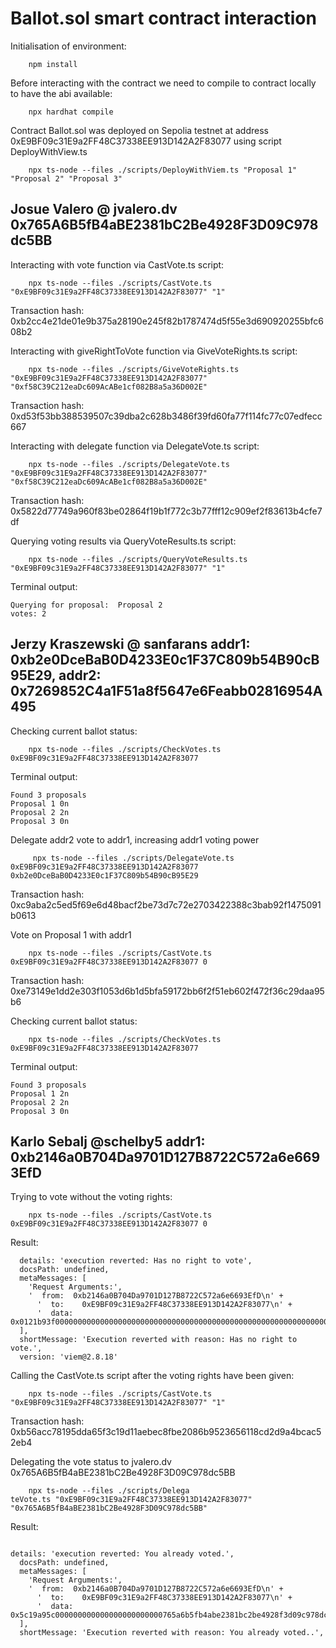 # Ballot.sol smart contract interaction

Initialisation of environment:

```shell
    npm install
```

Before interacting with the contract we need to compile to contract locally to have the abi available:

```shell
    npx hardhat compile
```

Contract Ballot.sol was deployed on Sepolia testnet at address 0xE9BF09c31E9a2FF48C37338EE913D142A2F83077 using script DeployWithView.ts

```shell
    npx ts-node --files ./scripts/DeployWithViem.ts "Proposal 1" "Proposal 2" "Proposal 3"
```

## Josue Valero @ jvalero.dv 0x765A6B5fB4aBE2381bC2Be4928F3D09C978dc5BB

Interacting with vote function via CastVote.ts script:

```shell
    npx ts-node --files ./scripts/CastVote.ts "0xE9BF09c31E9a2FF48C37338EE913D142A2F83077" "1"
```

Transaction hash: 0xb2cc4e21de01e9b375a28190e245f82b1787474d5f55e3d690920255bfc608b2

Interacting with giveRightToVote function via GiveVoteRights.ts script:

```shell
    npx ts-node --files ./scripts/GiveVoteRights.ts "0xE9BF09c31E9a2FF48C37338EE913D142A2F83077" "0xf58C39C212eaDc609AcABe1cf082B8a5a36D002E"
```

Transaction hash: 0xd53f53bb388539507c39dba2c628b3486f39fd60fa77f114fc77c07edfecc667

Interacting with delegate function via DelegateVote.ts script:

```shell
    npx ts-node --files ./scripts/DelegateVote.ts "0xE9BF09c31E9a2FF48C37338EE913D142A2F83077" "0xf58C39C212eaDc609AcABe1cf082B8a5a36D002E"
```

Transaction hash: 0x5822d77749a960f83be02864f19b1f772c3b77fff12c909ef2f83613b4cfe7df

Querying voting results via QueryVoteResults.ts script:

```shell
    npx ts-node --files ./scripts/QueryVoteResults.ts "0xE9BF09c31E9a2FF48C37338EE913D142A2F83077" "1"
```

Terminal output:

    Querying for proposal:  Proposal 2
    votes: 2

## Jerzy Kraszewski @ sanfarans addr1: 0xb2e0DceBaB0D4233E0c1F37C809b54B90cB95E29, addr2: 0x7269852C4a1F51a8f5647e6Feabb02816954A495

Checking current ballot status:

```shell
    npx ts-node --files ./scripts/CheckVotes.ts 0xE9BF09c31E9a2FF48C37338EE913D142A2F83077
```

Terminal output:

    Found 3 proposals
    Proposal 1 0n
    Proposal 2 2n
    Proposal 3 0n

Delegate addr2 vote to addr1, increasing addr1 voting power

```shell
     npx ts-node --files ./scripts/DelegateVote.ts 0xE9BF09c31E9a2FF48C37338EE913D142A2F83077 0xb2e0DceBaB0D4233E0c1F37C809b54B90cB95E29
```

Transaction hash: 0xc9aba2c5ed5f69e6d48bacf2be73d7c72e2703422388c3bab92f1475091b0613

Vote on Proposal 1 with addr1

```shell
    npx ts-node --files ./scripts/CastVote.ts 0xE9BF09c31E9a2FF48C37338EE913D142A2F83077 0
```

Transaction hash: 0xe73149e1dd2e303f1053d6b1d5bfa59172bb6f2f51eb602f472f36c29daa95b6

Checking current ballot status:

```shell
    npx ts-node --files ./scripts/CheckVotes.ts 0xE9BF09c31E9a2FF48C37338EE913D142A2F83077
```

Terminal output:

    Found 3 proposals
    Proposal 1 2n
    Proposal 2 2n
    Proposal 3 0n

## Karlo Sebalj @schelby5 addr1: 0xb2146a0B704Da9701D127B8722C572a6e6693EfD
Trying to vote without the voting rights:
```shell
    npx ts-node --files ./scripts/CastVote.ts 0xE9BF09c31E9a2FF48C37338EE913D142A2F83077 0
```
Result: 
```shell
  details: 'execution reverted: Has no right to vote',
  docsPath: undefined,
  metaMessages: [
    'Request Arguments:',
    '  from:  0xb2146a0B704Da9701D127B8722C572a6e6693EfD\n' +
      '  to:    0xE9BF09c31E9a2FF48C37338EE913D142A2F83077\n' +
      '  data:  0x0121b93f0000000000000000000000000000000000000000000000000000000000000001'
  ],
  shortMessage: 'Execution reverted with reason: Has no right to vote.',
  version: 'viem@2.8.18'
```
Calling the CastVote.ts script after the voting rights have been given:
```shell
    npx ts-node --files ./scripts/CastVote.ts "0xE9BF09c31E9a2FF48C37338EE913D142A2F83077" "1"
```
Transaction hash: 0xb56acc78195dda65f3c19d11aebec8fbe2086b9523656118cd2d9a4bcac52eb4

Delegating the vote status to jvalero.dv 0x765A6B5fB4aBE2381bC2Be4928F3D09C978dc5BB

```shell
    npx ts-node --files ./scripts/Delega
teVote.ts "0xE9BF09c31E9a2FF48C37338EE913D142A2F83077" "0x765A6B5fB4aBE2381bC2Be4928F3D09C978dc5BB"
```

Result:
```shell

details: 'execution reverted: You already voted.',
  docsPath: undefined,
  metaMessages: [
    'Request Arguments:',
    '  from:  0xb2146a0B704Da9701D127B8722C572a6e6693EfD\n' +
      '  to:    0xE9BF09c31E9a2FF48C37338EE913D142A2F83077\n' +
      '  data:  0x5c19a95c000000000000000000000000765a6b5fb4abe2381bc2be4928f3d09c978dc5bb'
  ],
  shortMessage: 'Execution reverted with reason: You already voted..',
```


